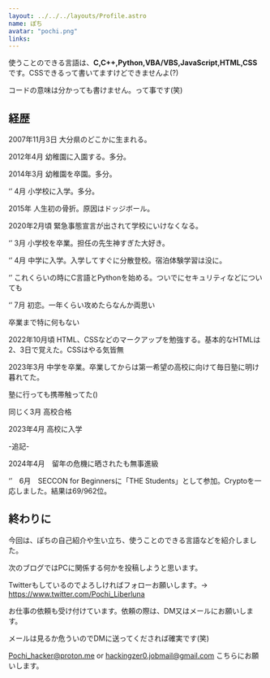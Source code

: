 ```yaml
---
layout: ../../../layouts/Profile.astro
name: ぽち
avatar: "pochi.png"
links:
---
```

使うことのできる言語は、**C,C++,Python,VBA/VBS,JavaScript,HTML,CSS**です。CSSできるって書いてますけどできませんよ(?)

コードの意味は分かっても書けません。って事です(笑)
## 経歴
2007年11月3日 大分県のどこかに生まれる。

2012年4月 幼稚園に入園する。多分。

2014年3月 幼稚園を卒園。多分。

 ‘’  4月 小学校に入学。多分。
  
2015年 人生初の骨折。原因はドッジボール。

2020年2月頃 緊急事態宣言が出されて学校にいけなくなる。

 ‘’  3月 小学校を卒業。担任の先生神すぎた大好き。 
 
 ‘’  4月 中学に入学。入学してすぐに分散登校。宿泊体験学習は没に。
  
 ‘’ これくらいの時にC言語とPythonを始める。ついでにセキュリティなどについても
  
 ‘’  7月 初恋。一年くらい攻めたらなんか両思い

卒業まで特に何もない

2022年10月頃 HTML、CSSなどのマークアップを勉強する。基本的なHTMLは2、3日で覚えた。CSSはやる気皆無

2023年3月 中学を卒業。卒業してからは第一希望の高校に向けて毎日塾に明け暮れてた。

塾に行っても携帯触ってた()
        
同じく3月 高校合格

2023年4月 高校に入学

-追記-

2024年4月　留年の危機に晒されたも無事進級

‘’　6月　SECCON for Beginnersに「THE Students」として参加。Cryptoを一応しました。結果は69/962位。
## 終わりに
今回は、ぽちの自己紹介や生い立ち、使うことのできる言語などを紹介しました。

次のブログではPCに関係する何かを投稿しようと思います。

Twitterもしているのでよろしければフォローお願いします。→ https://www.twitter.com/Pochi_Liberluna

お仕事の依頼も受け付けています。依頼の際は、DM又はメールにお願いします。

メールは見るか危ういのでDMに送ってくだされば確実です(笑)

Pochi_hacker@proton.me or hackingzer0.jobmail@gmail.com
こちらにお願いします。
